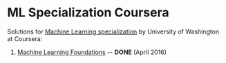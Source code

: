 # ML Specialization Coursera
Solutions for [Machine Learning specialization](https://www.coursera.org/specializations/machine-learning) by University of Washington at Coursera:
 1. [Machine Learning Foundations](01.%20ML%20Foundations) -- **DONE** (April 2016)

